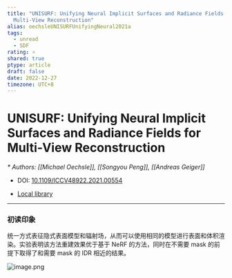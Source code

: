 ```yaml
---
title: "UNISURF: Unifying Neural Implicit Surfaces and Radiance Fields for
  Multi-View Reconstruction"
alias: oechsleUNISURFUnifyingNeural2021a
tags:
  - unread
  - SDF
rating: ⭐
shared: true
ptype: article
draft: false
date: 2022-12-27
timezone: UTC+8
---
```



# UNISURF: Unifying Neural Implicit Surfaces and Radiance Fields for Multi-View Reconstruction
<cite>* Authors: [[Michael Oechsle]], [[Songyou Peng]], [[Andreas Geiger]]</cite>

* DOI: [10.1109/ICCV48922.2021.00554](https://doi.org/10.1109/ICCV48922.2021.00554)

* [Local library](zotero://select/items/1_7928H29N)

***

### 初读印象

统一方式表征隐式表面模型和辐射场，从而可以使用相同的模型进行表面和体积渲染。实验表明该方法重建效果优于基于 NeRF 的方法，同时在不需要 mask 的前提下取得了和需要 mask 的 IDR 相近的结果。

![image.png](https://markdown-imagebed.oss-cn-beijing.aliyuncs.com/imgs/202301031447169.png)



